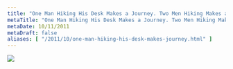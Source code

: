 ```yaml
---
title: "One Man Hiking His Desk Makes a Journey. Two Men Hiking Makes a Race."
metaTitle: "One Man Hiking His Desk Makes a Journey. Two Men Hiking Makes a Race."
metaDate: 10/11/2011
metaDraft: false
aliases: [ "/2011/10/one-man-hiking-his-desk-makes-journey.html" ]
---
```


[![](http://4.bp.blogspot.com/-QyjWr6sAuYs/TnKaf9ncbxI/AAAAAAAAEqo/8DFWbuppRjM/s320/D209BC6F-935D-44A4-AFDE-D28FF9C1F541.JPG)](http://4.bp.blogspot.com/-QyjWr6sAuYs/TnKaf9ncbxI/AAAAAAAAEqo/8DFWbuppRjM/s1600/D209BC6F-935D-44A4-AFDE-D28FF9C1F541.JPG)